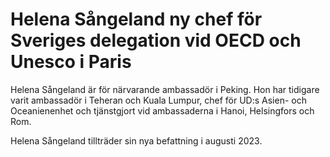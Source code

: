 # Helena Sångeland ny chef för Sveriges delegation vid OECD och Unesco i Paris

Helena Sångeland är för närvarande ambassadör i Peking. Hon har tidigare varit ambassadör i Teheran och Kuala Lumpur, chef för UD:s Asien\- och Oceanienenhet och tjänstgjort vid ambassaderna i Hanoi, Helsingfors och Rom.

Helena Sångeland tillträder sin nya befattning i augusti 2023\.

